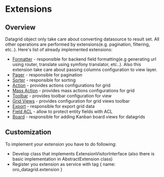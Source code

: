 Extensions
==========

Overview
--------

Datagrid object only take care about converting datasource to result set. All other operations are performed by extensions(e.g. pagination, filtering, etc..).
Here's list of already implemented extensions:

- [Formatter](extensions/formatter.md) - responsible for backend field formatting(e.g generating url using router, translate using symfony translator, etc..).
                                         Also this extension take care about passing columns configuration to view layer.
- [Pager](extensions/pager.md) - responsible for pagination
- [Sorter](extensions/sorter.md) - responsible for sorting
- [Action](extensions/action.md) - provides actions configurations for grid
- [Mass Action](extensions/mass_action.md) - provides mass actions configurations for grid
- [Toolbar](extensions/toolbar.md) - provides toolbar configuration for view
- [Grid Views](extensions/grid_views.md) - provides configuration for grid views toolbar
- [Export](extensions/export.md) - responsible for export grid data
- [Field ACL](extensions/field_acl.md) - allow to protect entity fields with ACL
- [Board](extensions/board.md) - responsible for adding Kanban board views for datagrids

Customization
-------------

To implement your extension you have to do following:

 - Develop class that implements ExtensionVisitorInterface (also there is basic implementation in AbstractExtension class)
 - Register you extension as service with tag { name: oro_datagrid.extension }
